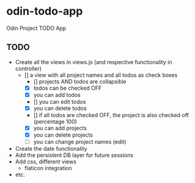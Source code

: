 # odin-todo-app
Odin Project TODO App
## TODO
- Create all the views in views.js (and respective functionality in controller)
  - [] a view with all project names and all todos as check boxes
    - [] projects AND todos are collapsible
    - [x] todos can be checked OFF
    - [x] you can add todos
    - [] you can edit todos
    - [x] you can delete todos
    - [] if all todos are checked OFF, the project is also checked off (percentage 100)
    - [x] you can add projects
    - [x] you can delete projects
    - [ ] you can change project names (edit)
- Create the date functionality
- Add the persistent DB layer for future sessions
- Add css, different views
  - flaticon integration
- etc.
